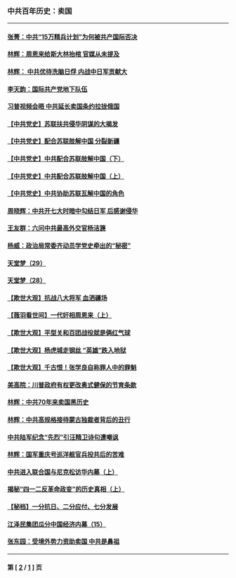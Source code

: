### 中共百年历史：卖国
---
#### [张菁：中共“15万精兵计划”为何被共产国际否决](../../pages/nf1176117/n13967677.md?09040430) 
#### [林辉：周恩来给斯大林抬棺 官媒从未提及](../../pages/nf1176117/n13961173.md?09040430) 
#### [林辉： 中共优待洗脑日俘 内战中日军贡献大](../../pages/nf1176117/n13624644.md?09040430) 
#### [李天韵：国际共产党地下队伍](../../pages/nf1176117/n13611808.md?09040430) 
#### [习普视频会晤 中共延长卖国条约拉拢俄国](../../pages/nf1176117/n13060971.md?09040430) 
#### [【中共党史】苏联扶共侵华阴谋的大揭发](../../pages/nf1176117/n13056050.md?09040430) 
#### [【中共党史】配合苏联肢解中国 分裂新疆](../../pages/nf1176117/n13040700.md?09040430) 
#### [【中共党史】中共配合苏联肢解中国（下）](../../pages/nf1176117/n13035660.md?09040430) 
#### [【中共党史】中共配合苏联肢解中国（上）](../../pages/nf1176117/n13030262.md?09040430) 
#### [【中共党史】中共协助苏联瓦解中国的角色](../../pages/nf1176117/n13018109.md?09040430) 
#### [周晓辉：中共开七大时暗中勾结日军 后感谢侵华](../../pages/nf1176117/n12921960.md?09040430) 
#### [王友群：六问中共最高外交官杨洁篪](../../pages/nf1176117/n12836495.md?09040430) 
#### [杨威：政治局常委齐动员学党史牵出的“秘密”](../../pages/nf1176117/n12764642.md?09040430) 
#### [天堂梦（29）](../../pages/nf1176117/n12408465.md?09040430) 
#### [天堂梦（28）](../../pages/nf1176117/n12408309.md?09040430) 
#### [【欺世大观】抗战八大将军 血洒疆场](../../pages/nf1176117/n12357044.md?09040430) 
#### [【薇羽看世间】一代奸相周恩来（上）](../../pages/nf1176117/n12401109.md?09040430) 
#### [【欺世大观】平型关和百团战役就是俩红气球](../../pages/nf1176117/n12359157.md?09040430) 
#### [【欺世大观】杨虎城走钢丝 “英雄”跌入地狱](../../pages/nf1176117/n12358840.md?09040430) 
#### [【欺世大观】千古恨！张学良自称罪人中的罪魁](../../pages/nf1176117/n12358629.md?09040430) 
#### [美高院：川普政府有权更改奥式健保的节育条款](../../pages/nf1176117/n12242171.md?09040430) 
#### [林辉：中共70年来卖国黑历史](../../pages/nf1176117/n11552181.md?09040430) 
#### [林辉：中共高规格接待蒙古独裁者背后的丑行](../../pages/nf1176117/n11225005.md?09040430) 
#### [中共陆军纪念“先烈”引汪精卫诗句遭嘲讽](../../pages/nf1176117/n11153345.md?09040430) 
#### [林辉：国军重庆号巡洋舰官兵投共后的苦难](../../pages/nf1176117/n10997801.md?09040430) 
#### [中共进入联合国与尼克松访华内幕（上）](../../pages/nf1176117/n10138788.md?09040430) 
#### [揭秘“四一二反革命政变”的历史真相（上）](../../pages/nf1176117/n9996650.md?09040430) 
#### [【秘档】一分抗日、二分应付、七分发展](../../pages/nf1176117/n9331484.md?09040430) 
#### [江泽民集团瓜分中国经济内幕（15）](../../pages/nf1176117/n9268584.md?09040430) 
#### [张东园：受境外势力资助卖国 中共是鼻祖](../../pages/nf1176117/n9272480.md?09040430) 

---
#### 第 [ [2](./2.md?09040430) / [1](./1.md?09040430) ] 页
